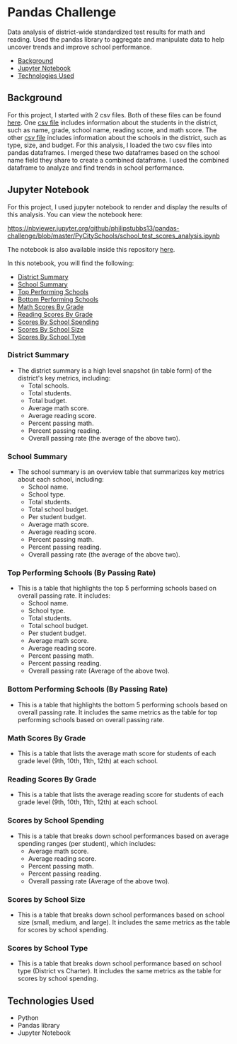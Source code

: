 # Pandas Challenge

Data analysis of district-wide standardized test results for math and reading. Used the pandas library to aggregate and manipulate data to help uncover trends and improve school performance.

* [Background](#background)
* [Jupyter Notebook](#nb)
* [Technologies Used](#technologies)

##  <a name="background"></a>Background

For this project, I started with 2 csv files. Both of these files can be found [here](./PyCitySchools/Resources). One [csv file](./PyCitySchools/Resources/students_complete.csv) includes information about the students in the district, such as name, grade, school name, reading score, and math score. The other [csv file](./PyCitySchools/Resources/schools_complete.csv) includes information about the schools in the district, such as type, size, and budget. For this analysis, I loaded the two csv files into pandas dataframes. I merged these two dataframes based on the school name field they share to create a combined dataframe. I used the combined dataframe to analyze and find trends in school performance.

##  <a name="nb"></a>Jupyter Notebook

For this project, I used jupyter notebook to render and display the results of this analysis. You can view the notebook here:

<https://nbviewer.jupyter.org/github/philipstubbs13/pandas-challenge/blob/master/PyCitySchools/school_test_scores_analysis.ipynb>

The notebook is also available inside this repository [here](./PyCitySchools/school_test_scores_analysis.ipynb).

In this notebook, you will find the following:

* [District Summary](#district_summary)
* [School Summary](#school_summary)
* [Top Performing Schools](#top_performing_schools)
* [Bottom Performing Schools](#bottom_performing_schools)
* [Math Scores By Grade](#math_scores_by_grade)
* [Reading Scores By Grade](#reading_scores_by_grade)
* [Scores By School Spending](#scores_by_school_spending)
* [Scores By School Size](#scores_by_school_size)
* [Scores By School Type](#scores_by_school_type)

### <a name="district_summary"></a>District Summary

* The district summary is a high level snapshot (in table form) of the district's key metrics, including:
  * Total schools.
  * Total students.
  * Total budget.
  * Average math score.
  * Average reading score.
  * Percent passing math.
  * Percent passing reading.
  * Overall passing rate (the average of the above two).

### <a name="school_summary"></a>School Summary

* The school summary is an overview table that summarizes key metrics about each school, including:
  * School name.
  * School type.
  * Total students.
  * Total school budget.
  * Per student budget.
  * Average math score.
  * Average reading score.
  * Percent passing math.
  * Percent passing reading.
  * Overall passing rate (the average of the above two).

### <a name="top_performing_schools"></a>Top Performing Schools (By Passing Rate)

* This is a table that highlights the top 5 performing schools based on overall passing rate. It includes:
  * School name.
  * School type.
  * Total students.
  * Total school budget.
  * Per student budget.
  * Average math score.
  * Average reading score.
  * Percent passing math.
  * Percent passing reading.
  * Overall passing rate (Average of the above two).

### <a name="bottom_performing_schools"></a>Bottom Performing Schools (By Passing Rate)

* This is a table that highlights the bottom 5 performing schools based on overall passing rate. It includes the same metrics as the table for top performing schools based on overall passing rate.

### <a name="math_scores_by_grade"></a>Math Scores By Grade

* This is a table that lists the average math score for students of each grade level (9th, 10th, 11th, 12th) at each school.

### <a name="reading_scores_by_grade"></a>Reading Scores By Grade

* This is a table that lists the average reading score for students of each grade level (9th, 10th, 11th, 12th) at each school.

### <a name="scores_by_school_spending"></a>Scores by School Spending

* This is a table that breaks down school performances based on average spending ranges (per student), which includes:
  * Average math score.
  * Average reading score.
  * Percent passing math.
  * Percent passing reading.
  * Overall passing rate (Average of the above two).

### <a name="scores_by_school_size"></a>Scores by School Size

* This is a table that breaks down school performances based on school size (small, medium, and large). It includes the same metrics as the table for scores by school spending.

### <a name="scores_by_school_type"></a>Scores by School Type

* This is a table that breaks down school performance based on school type (District vs Charter). It includes the same metrics as the table for scores by school spending.

##  <a name="technologies"></a>Technologies Used

* Python
* Pandas library
* Jupyter Notebook